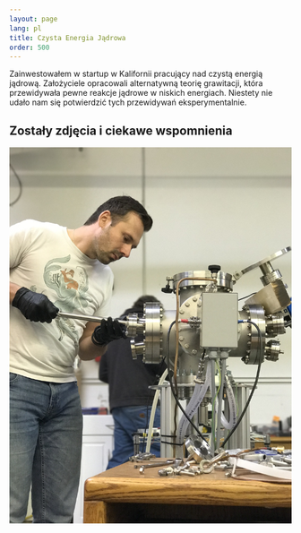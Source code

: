 ```yaml
---
layout: page
lang: pl
title: Czysta Energia Jądrowa
order: 500
---
```

Zainwestowałem w startup w Kalifornii pracujący nad czystą energią jądrową. Założyciele opracowali alternatywną teorię grawitacji, która przewidywała pewne reakcje jądrowe w niskich energiach. Niestety nie udało nam się potwierdzić tych przewidywań eksperymentalnie.

## Zostały zdjęcia i ciekawe wspomnienia

![](/assets/images/ugc.jpg)